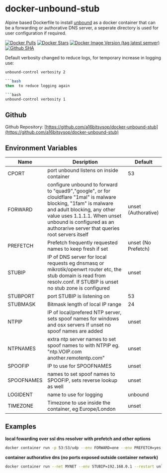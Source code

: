 # docker-unbound-stub
Alpine based Dockerfile to install [unbound](https://www.nlnetlabs.nl/projects/unbound/about/) as a docker container that can be a forwarding or authorative DNS server, a seperate directory is used for user configuration if required.

[![Docker Pulls](https://img.shields.io/docker/pulls/a16bitsysop/unbound-stub.svg?style=plastic)](https://hub.docker.com/r/a16bitsysop/unbound-stub/)
[![Docker Stars](https://img.shields.io/docker/stars/a16bitsysop/unbound-stub.svg?style=plastic)](https://hub.docker.com/r/a16bitsysop/unbound-stub/)
[![Docker Image Version (tag latest semver)](https://img.shields.io/docker/v/a16bitsysop/unbound-stub/latest?style=plastic)](https://hub.docker.com/r/a16bitsysop/unbound-stub/)
[![Github SHA](https://img.shields.io/badge/dynamic/json?style=plastic&color=orange&label=Github%20SHA&query=object.sha&url=https%3A%2F%2Fapi.github.com%2Frepos%2Fa16bitsysop%2Fdocker-unbound-stub%2Fgit%2Frefs%2Fheads%2Fmain)](https://github.com/a16bitsysop/docker-unbound-stub)

Default verbosity changed to reduce logs, for temporary increase in logging use:

```bash
unbound-control verbosity 2

```bash
then  to reduce logging again

```bash
unbound-control verbosity 1

```

## Github
Github Repository: [https://github.com/a16bitsysop/docker-unbound-stub](https://github.com/a16bitsysop/docker-unbound-stub)

## Environment Variables
| Name       | Desription                                                                                                      | Default             |
| ---------- | --------------------------------------------------------------------------------------------------------------- | ------------------- |
| CPORT      | port unbound listens on inside container                                                                        | 53                  |
| FORWARD    | configure unbound to forward to "quad9","google", or for clouldflare "1mal" is malware blocking, "1fam" is malware and adult blocking, any other value uses 1.1.1.1.  When unset  unbound is configured as an authorarive server that queries root servers itself | unset (Authorative) |
| PREFETCH   | Prefetch frequently requested names to keep fresh if set                                                        | unset (No Prefetch) |
| STUBIP     | IP of DNS server for local requests eg dnsmasq or mikrotik/openwrt router etc, the stub domain is read from resolv.conf. If STUBIP is unset no stub zone is configured | unset |
| STUBPORT   | port STUBIP is listening on                                                                                     | 53                  |
| STUBMASK   | Bitmask length of local IP range                                                                                | 24                  |
| NTPIP      | IP of local/prefered NTP server, sets spoof names for windows and osx servers If unset no spoof names are added | unset               |
| NTPNAMES   | extra ntp server names to set spoof names to with NTPIP eg. "ntp.VOIP.com another.remotentp.com"                | unset               |
| SPOOFIP    | IP to use for SPOOFNAMES                                                                                        | unset               |
| SPOOFNAMES | names to set spoof names to SPOOFIP, sets reverse lookup as well                                                | unset               |
| LOGIDENT   | name to use for logging                                                                                         | unbound             |
| TIMEZONE   | Timezone to use inside the container, eg Europe/London                                                          | unset               |

## Examples
**local fowarding over ssl dns resolver with prefetch and other options**

```bash
docker container run -p 53:53/udp --env FORWARD=one --env PREFETCH=yes --env STUBIP=192.168.0.1 --env NTPIP=192.168.0.2 --env NTPNAMES="ntp.voip.net ntp.another.com" --env SPOOFIP=192.168.0.2 --env SPOOFNAMES="mail.example.com another.service.com" --restart unless-stopped --name unbound-forward -d a16bitsysop/unbound-stub
```

**container authorative dns (no ports exposed outside container network)**

```bash
docker container run --net MYNET --env STUBIP=192.168.0.1 --restart unless-stopped --name unbound-root -d a16bitsysop/unbound-stub
```
